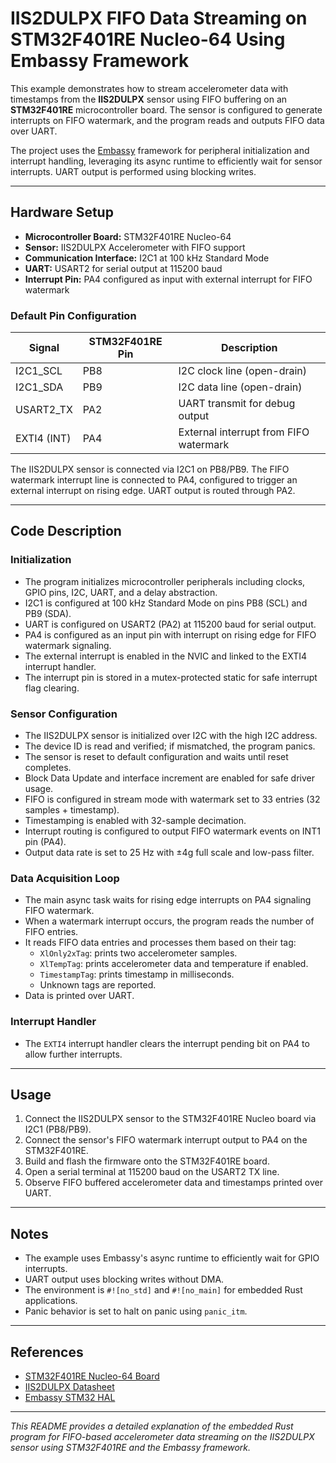 # IIS2DULPX FIFO Data Streaming on STM32F401RE Nucleo-64 Using Embassy Framework

This example demonstrates how to stream accelerometer data with timestamps from the **IIS2DULPX** sensor using FIFO buffering on an **STM32F401RE** microcontroller board. The sensor is configured to generate interrupts on FIFO watermark, and the program reads and outputs FIFO data over UART.

The project uses the [Embassy](https://embassy.dev/) framework for peripheral initialization and interrupt handling, leveraging its async runtime to efficiently wait for sensor interrupts. UART output is performed using blocking writes.

---

## Hardware Setup

- **Microcontroller Board:** STM32F401RE Nucleo-64
- **Sensor:** IIS2DULPX Accelerometer with FIFO support
- **Communication Interface:** I2C1 at 100 kHz Standard Mode
- **UART:** USART2 for serial output at 115200 baud
- **Interrupt Pin:** PA4 configured as input with external interrupt for FIFO watermark

### Default Pin Configuration

| Signal       | STM32F401RE Pin | Description                      |
|--------------|-----------------|---------------------------------|
| I2C1_SCL     | PB8             | I2C clock line (open-drain)     |
| I2C1_SDA     | PB9             | I2C data line (open-drain)      |
| USART2_TX    | PA2             | UART transmit for debug output  |
| EXTI4 (INT)  | PA4             | External interrupt from FIFO watermark |

The IIS2DULPX sensor is connected via I2C1 on PB8/PB9. The FIFO watermark interrupt line is connected to PA4, configured to trigger an external interrupt on rising edge. UART output is routed through PA2.

---

## Code Description

### Initialization

- The program initializes microcontroller peripherals including clocks, GPIO pins, I2C, UART, and a delay abstraction.
- I2C1 is configured at 100 kHz Standard Mode on pins PB8 (SCL) and PB9 (SDA).
- UART is configured on USART2 (PA2) at 115200 baud for serial output.
- PA4 is configured as an input pin with interrupt on rising edge for FIFO watermark signaling.
- The external interrupt is enabled in the NVIC and linked to the EXTI4 interrupt handler.
- The interrupt pin is stored in a mutex-protected static for safe interrupt flag clearing.

### Sensor Configuration

- The IIS2DULPX sensor is initialized over I2C with the high I2C address.
- The device ID is read and verified; if mismatched, the program panics.
- The sensor is reset to default configuration and waits until reset completes.
- Block Data Update and interface increment are enabled for safe driver usage.
- FIFO is configured in stream mode with watermark set to 33 entries (32 samples + timestamp).
- Timestamping is enabled with 32-sample decimation.
- Interrupt routing is configured to output FIFO watermark events on INT1 pin (PA4).
- Output data rate is set to 25 Hz with ±4g full scale and low-pass filter.

### Data Acquisition Loop

- The main async task waits for rising edge interrupts on PA4 signaling FIFO watermark.
- When a watermark interrupt occurs, the program reads the number of FIFO entries.
- It reads FIFO data entries and processes them based on their tag:
  - `XlOnly2xTag`: prints two accelerometer samples.
  - `XlTempTag`: prints accelerometer data and temperature if enabled.
  - `TimestampTag`: prints timestamp in milliseconds.
  - Unknown tags are reported.
- Data is printed over UART.

### Interrupt Handler

- The `EXTI4` interrupt handler clears the interrupt pending bit on PA4 to allow further interrupts.

---

## Usage

1. Connect the IIS2DULPX sensor to the STM32F401RE Nucleo board via I2C1 (PB8/PB9).
2. Connect the sensor's FIFO watermark interrupt output to PA4 on the STM32F401RE.
3. Build and flash the firmware onto the STM32F401RE board.
4. Open a serial terminal at 115200 baud on the USART2 TX line.
5. Observe FIFO buffered accelerometer data and timestamps printed over UART.

---

## Notes

- The example uses Embassy's async runtime to efficiently wait for GPIO interrupts.
- UART output uses blocking writes without DMA.
- The environment is `#![no_std]` and `#![no_main]` for embedded Rust applications.
- Panic behavior is set to halt on panic using `panic_itm`.

---

## References

- [STM32F401RE Nucleo-64 Board](https://www.st.com/en/evaluation-tools/nucleo-f401re.html)
- [IIS2DULPX Datasheet](https://www.st.com/resource/en/datasheet/iis2dulpx.pdf)
- [Embassy STM32 HAL](https://docs.rs/embassy-stm32)

---

*This README provides a detailed explanation of the embedded Rust program for FIFO-based accelerometer data streaming on the IIS2DULPX sensor using STM32F401RE and the Embassy framework.*
